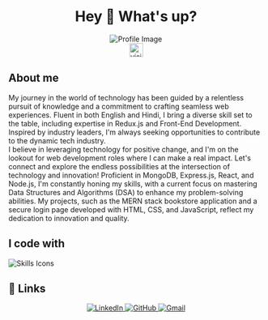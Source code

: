 <h1 align="center">Hey 👋 What's up?</h1>
<div align="center">
  <img src="https://i.imgur.com/4ASafy0.png" alt="Profile Image">
</div>
<div align="center">
  <img src="https://visitor-badge.laobi.icu/badge?page_id=EmazinUs.EmazinUs" alt="visitors" height="27px" width="auto">
</div>



<h2 align="left">About me</h2>

<p align="left">
  My journey in the world of technology has been guided by a relentless pursuit of knowledge and a commitment to crafting seamless web experiences. Fluent in both English and Hindi, I bring a diverse skill set to the table, including expertise in Redux.js and Front-End Development. Inspired by industry leaders, I'm always seeking opportunities to contribute to the dynamic tech industry.
  <br>
  I believe in leveraging technology for positive change, and I'm on the lookout for web development roles where I can make a real impact. Let's connect and explore the endless possibilities at the intersection of technology and innovation! Proficient in MongoDB, Express.js, React, and Node.js, I'm constantly honing my skills, with a current focus on mastering Data Structures and Algorithms (DSA) to enhance my problem-solving abilities. My projects, such as the MERN stack bookstore application and a secure login page developed with HTML, CSS, and JavaScript, reflect my dedication to innovation and quality.
</p>

<h2 align="left">I code with</h2>

<img
  class="w-full h-auto"
  src="https://skillicons.dev/icons?i=appwrite,aws,babel,bootstrap,css,figma,git,github,html,ipfs,js,jquery,linux,mongodb,mysql,netlify,nextjs,nodejs,npm,postgres,react,redux,replit,sass,tailwind,vercel,vite,vscode,yarn,express,materialui&perline=15"
  alt="Skills Icons"
  loading="lazy"
/>

## 🔗 Links

<div align="center">
  <a href="https://www.linkedin.com/in/tushar-rathor-14842b257/">
    <img src="https://img.shields.io/badge/Linked_In-0077B5?style=for-the-badge&logo=LinkedIn&logoColor=white" alt="LinkedIn">
  </a>
  <a href="https://github.com/EmazinUs">
    <img src="https://img.shields.io/badge/GitHub-000000?style=for-the-badge&logo=GitHub&logoColor=white" alt="GitHub">
  </a>
  <a href="mailto:tusharrathoredith@gmail.com">
    <img src="https://img.shields.io/badge/Gmail-D14836?style=for-the-badge&logo=Gmail&logoColor=white" alt="Gmail">
  </a>
</div>




 
